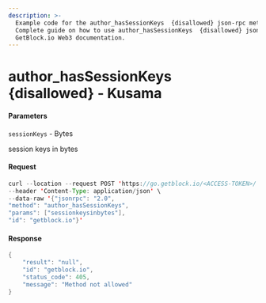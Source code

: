 ```yaml
---
description: >-
  Example code for the author_hasSessionKeys  {disallowed} json-rpc method.
  Сomplete guide on how to use author_hasSessionKeys  {disallowed} json-rpc in
  GetBlock.io Web3 documentation.
---
```


# author\_hasSessionKeys {disallowed} - Kusama

#### Parameters

`sessionKeys` - Bytes

session keys in bytes

#### Request

```java
curl --location --request POST 'https://go.getblock.io/<ACCESS-TOKEN>/' \
--header 'Content-Type: application/json' \
--data-raw '{"jsonrpc": "2.0",
"method": "author_hasSessionKeys",
"params": ["sessionkeysinbytes"],
"id": "getblock.io"}'
```

#### Response

```java
{
    "result": "null",
    "id": "getblock.io",
    "status_code": 405,
    "message": "Method not allowed"
}
```
